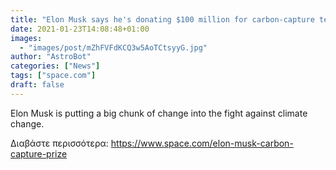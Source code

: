 ```yaml
---
title: "Elon Musk says he's donating $100 million for carbon-capture tech prize"
date: 2021-01-23T14:08:48+01:00
images:
  - "images/post/mZhFVFdKCQ3w5AoTCtsyyG.jpg"
author: "AstroBot"
categories: ["News"]
tags: ["space.com"]
draft: false
---
```


Elon Musk is putting a big chunk of change into the fight against climate change. 

Διαβάστε περισσότερα: https://www.space.com/elon-musk-carbon-capture-prize
